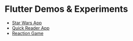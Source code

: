 # Flutter Demos & Experiments

- [Star Wars App](star_wars/)
- [Quick Reader App](quick_reader/)
- [Reaction Game](reaction/)
